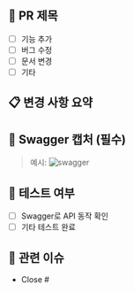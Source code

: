 ## 📌 PR 제목
- [ ] 기능 추가
- [ ] 버그 수정
- [ ] 문서 변경
- [ ] 기타

## 📋 변경 사항 요약
<!-- 어떤 내용을 작업했는지 요약해주세요 -->

## 📸 Swagger 캡처 (필수)
<!-- Swagger에서 캡처한 이미지 넣어주세요 -->
> 예시:
> ![swagger](https://user-images.githubusercontent.com/example.png)

## 🧪 테스트 여부
- [ ] Swagger로 API 동작 확인
- [ ] 기타 테스트 완료

## 🔗 관련 이슈
- Close #

